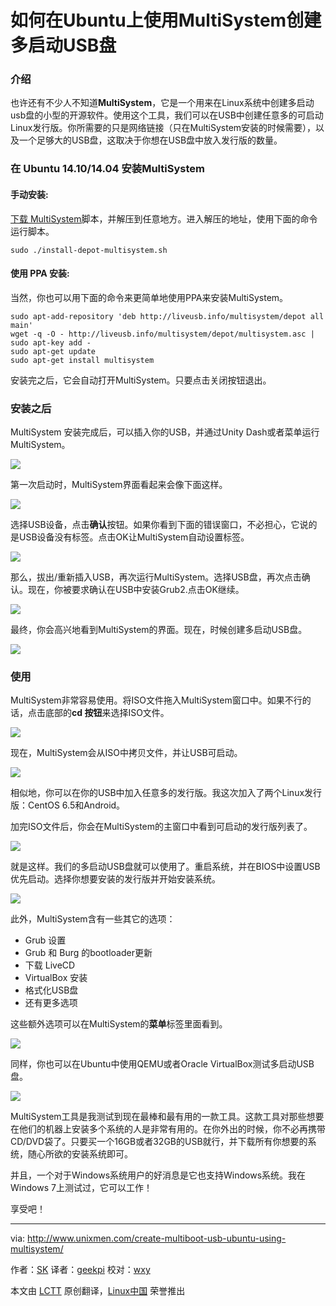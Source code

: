 如何在Ubuntu上使用MultiSystem创建多启动USB盘
================================================================================

### 介绍 ###

也许还有不少人不知道**MultiSystem**，它是一个用来在Linux系统中创建多启动usb盘的小型的开源软件。使用这个工具，我们可以在USB中创建任意多的可启动Linux发行版。你所需要的只是网络链接（只在MultiSystem安装的时候需要），以及一个足够大的USB盘，这取决于你想在USB盘中放入发行版的数量。

### 在 Ubuntu 14.10/14.04 安装MultiSystem ###

#### 手动安装: ####

[下载 MultiSystem][1]脚本，并解压到任意地方。进入解压的地址，使用下面的命令运行脚本。

    sudo ./install-depot-multisystem.sh

#### 使用 PPA 安装: ####

当然，你也可以用下面的命令来更简单地使用PPA来安装MultiSystem。

    sudo apt-add-repository 'deb http://liveusb.info/multisystem/depot all main'
    wget -q -O - http://liveusb.info/multisystem/depot/multisystem.asc | sudo apt-key add -
    sudo apt-get update
    sudo apt-get install multisystem

安装完之后，它会自动打开MultiSystem。只要点击关闭按钮退出。

### 安装之后 ###

MultiSystem 安装完成后，可以插入你的USB，并通过Unity Dash或者菜单运行MultiSystem。

![](http://180016988.r.cdn77.net/wp-content/uploads/2014/11/Menu_0012.png)

第一次启动时，MultiSystem界面看起来会像下面这样。

![](http://180016988.r.cdn77.net/wp-content/uploads/2014/11/MultiSystem_002.png)

选择USB设备，点击**确认**按钮。如果你看到下面的错误窗口，不必担心，它说的是USB设备没有标签。点击OK让MultiSystem自动设置标签。

![](http://180016988.r.cdn77.net/wp-content/uploads/2014/11/Error_003.png)

那么，拔出/重新插入USB，再次运行MultiSystem。选择USB盘，再次点击确认。现在，你被要求确认在USB中安装Grub2.点击OK继续。

![](http://180016988.r.cdn77.net/wp-content/uploads/2014/11/gtkdialog_004.png)

最终，你会高兴地看到MultiSystem的界面。现在，时候创建多启动USB盘。

![](http://180016988.r.cdn77.net/wp-content/uploads/2014/11/MultiSystem_005.png)

### 使用 ###

MultiSystem非常容易使用。将ISO文件拖入MultiSystem窗口中。如果不行的话，点击底部的**cd 按钮**来选择ISO文件。

![](http://180016988.r.cdn77.net/wp-content/uploads/2014/11/MultiSystem_006.png)

现在，MultiSystem会从ISO中拷贝文件，并让USB可启动。

![](http://180016988.r.cdn77.net/wp-content/uploads/2014/11/MultiSystem_007.png)

相似地，你可以在你的USB中加入任意多的发行版。我这次加入了两个Linux发行版：CentOS 6.5和Android。

加完ISO文件后，你会在MultiSystem的主窗口中看到可启动的发行版列表了。

![](http://180016988.r.cdn77.net/wp-content/uploads/2014/11/MultiSystem_008.png)

就是这样。我们的多启动USB盘就可以使用了。重启系统，并在BIOS中设置USB优先启动。选择你想要安装的发行版并开始安装系统。

![](http://180016988.r.cdn77.net/wp-content/uploads/2014/11/QEMU_009.png)

此外，MultiSystem含有一些其它的选项：

- Grub 设置
- Grub 和 Burg 的bootloader更新
- 下载 LiveCD
- VirtualBox 安装
- 格式化USB盘
- 还有更多选项

这些额外选项可以在MultiSystem的**菜单**标签里面看到。 

![](http://180016988.r.cdn77.net/wp-content/uploads/2014/11/MultiSystem_010.png)

同样，你也可以在Ubuntu中使用QEMU或者Oracle VirtualBox测试多启动USB盘。

![](http://180016988.r.cdn77.net/wp-content/uploads/2014/11/MultiSystem_011.png)

MultiSystem工具是我测试到现在最棒和最有用的一款工具。这款工具对那些想要在他们的机器上安装多个系统的人是非常有用的。在你外出的时候，你不必再携带CD/DVD袋了。只要买一个16GB或者32GB的USB就行，并下载所有你想要的系统，随心所欲的安装系统即可。

并且，一个对于Windows系统用户的好消息是它也支持Windows系统。我在Windows 7上测试过，它可以工作！

享受吧！

--------------------------------------------------------------------------------

via: http://www.unixmen.com/create-multiboot-usb-ubuntu-using-multisystem/

作者：[SK][a]
译者：[geekpi](https://github.com/geekpi)
校对：[wxy](https://github.com/wxy)

本文由 [LCTT](https://github.com/LCTT/TranslateProject) 原创翻译，[Linux中国](http://linux.cn/) 荣誉推出

[a]:http://www.unixmen.com/author/sk/
[1]:http://liveusb.info/multisystem/install-depot-multisystem.sh.tar.bz2
[2]:http://liveusb.info/dotclear/